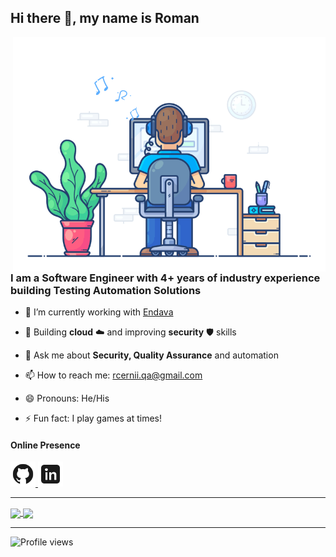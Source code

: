 ## Hi there 👋, my name is Roman

<!--
**cernii/cernii** is a ✨ _special_ ✨ repository because its `README.md` (this file) appears on your GitHub profile.
-->

<img align="right" src="https://github.com/cernii/cernii/blob/main/pictures/gif/engineer.gif" alt="Hola Coders" width="500" height="auto">

### I am a Software Engineer with 4+ years of industry experience building Testing Automation Solutions

- 🔭 I’m currently working with [Endava](https://endava.com)

- 🌱 Building **cloud** ☁️ and improving **security** 🛡️ skills

- 💬 Ask me about **Security, Quality Assurance** and automation

- 📫 How to reach me: rcernii.qa@gmail.com

- 😄 Pronouns: He/His

- ⚡ Fun fact: I play games at times!

#### Online Presence

<a href="https://github.com/cernii">
  <picture>
    <source media="(prefers-color-scheme: dark)" srcset="https://github.com/cernii/cernii/blob/main/pictures/svg/github-light.svg">
    <source media="(prefers-color-scheme: light)" srcset="https://github.com/cernii/cernii/blob/main/pictures/svg/github-dark.svg">
    <img alt="My GitHub" src="https://github.com/cernii/cernii/blob/main/pictures/svg/github-dark.svg" height="40em">
  </picture>
</a>
<a href="https://linkedin.com/in/roman-cernii/">
  <picture>
    <source media="(prefers-color-scheme: dark)" srcset="https://github.com/cernii/cernii/blob/main/pictures/svg/linkedin-light.svg">
    <source media="(prefers-color-scheme: light)" srcset="https://github.com/cernii/cernii/blob/main/pictures/svg/linkedin-dark.svg">
    <img alt="My LinkedIn" src="https://github.com/cernii/cernii/blob/main/pictures/svg/linkedin-dark.svg" height="40em">
  </picture>
</a>

---

<div>  
  <a href="https://github.com/cernii">
    <img align="center" height="160em" src="https://github-readme-stats.vercel.app/api/top-langs/?username=cernii&show_icons=true&include_all_commits=true&count_private=true&layout=compact&langs_count=8">
  </a>
  <a href="https://github.com/cernii">
    <img align="center" height="160em" src="https://github-readme-stats.vercel.app/api?username=cernii&show_icons=true&include_all_commits=true&count_private=true">
  </a>
</div>

---

![Profile views](https://gpvc.arturio.dev/cernii)
